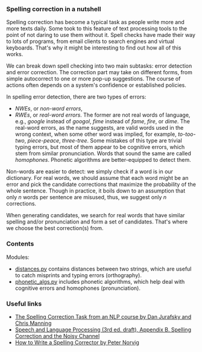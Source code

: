 ### Spelling correction in a nutshell

Spelling correction has become a typical task as people write more and more texts daily. Some took to this feature of text processing tools to the point of not daring to use them without it. Spell checks have made their way to lots of programs, from email clients to search engines and virtual keyboards. That's why it might be interesting to find out how all of this works.

We can break down spell checking into two main subtasks: error detection and error correction. The correction part may take on different forms, from simple autocorrect to one or more pop-up suggestions. The course of actions often depends on a system's confidence or established policies.

In spelling error detection, there are two types of errors:
- *NWEs*, or *non-word errors*, 
- *RWEs*, or *real-word errors*.
The former are not real words of language, e.g., *google* instead of *googol*, *fime* instead of *fame*, *fire*, or *dime*. The real-word errors, as the name suggests, are valid words used in the wrong context, when some other word was implied, for example, *to-too-two*, *piece-peace*, *three-tree*. Some mistakes of this type are trivial typing errors, but most of them appear to be cognitive errors, which stem from similar pronunciation. Words that sound the same are called *homophones*. Phonetic algorithms are better-equipped to detect them.

Non-words are easier to detect: we simply check if a word is in our dictionary. For real words, we should assume that each word might be an error and pick the candidate corrections that maximize the probability of the whole sentence. Though in practice, it boils down to an assumption that only *n* words per sentence are misused, thus, we suggest only *n* corrections.

When generating candidates, we search for real words that have similar spelling and/or pronunciation and form a set of candidates. That's where we choose the best correction(s) from.

### Contents

Modules:
- [distances.py](https://github.com/onuf/spellchecker/blob/master/distances.py) contains distances between two strings, which are useful to catch misprints and typing errors (orthography).
- [phonetic_algs.py](https://github.com/onuf/spellchecker/blob/master/phonetic_algs.py) includes phonetic algorithms, which help deal with cognitive errors and homophones (pronunciation).

### Useful links

- [The Spelling Correction Task from an NLP course by Dan Jurafsky and Chris Manning](https://youtu.be/tD3Fp-dc0gs)
- [Speech and Language Processing (3rd ed. draft), Appendix B. 	Spelling Correction and the Noisy Channel](https://web.stanford.edu/~jurafsky/slp3/B.pdf)
- [How to Write a Spelling Corrector by Peter Norvig](https://norvig.com/spell-correct.html)
